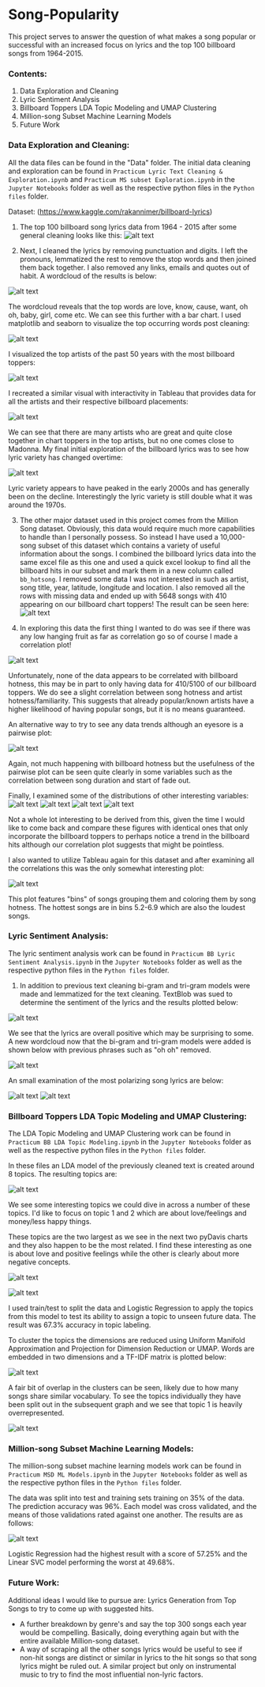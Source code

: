 # Song-Popularity
This project serves to answer the question of what makes a song popular or successful with an increased focus on lyrics and the top 100 billboard songs from 1964-2015.
### Contents:
1. Data Exploration and Cleaning
2. Lyric Sentiment Analysis
3. Billboard Toppers LDA Topic Modeling and UMAP Clustering
4. Million-song Subset Machine Learning Models
5. Future Work

### Data Exploration and Cleaning:
All the data files can be found in the "Data" folder.
The initial data cleaning and exploration can be found in `Practicum Lyric Text Cleaning & Exploration.ipynb` and `Practicum MS subset Exploration.ipynb` in the `Jupyter Notebooks` folder as well as the respective python files in the `Python files` folder.


Dataset: (https://www.kaggle.com/rakannimer/billboard-lyrics)
1. The top 100 billboard song lyrics data from 1964 - 2015 after some general cleaning looks like this:
![alt text](https://github.com/NerdParker/Song-Popularity-Capstone/blob/master/Images/Lyric%20Dataset%20Sample.PNG)

2. Next, I cleaned the lyrics by removing punctuation and digits. I left the pronouns, lemmatized the rest to remove the stop words and then joined them back together. I also removed any links, emails and quotes out of habit. 
A wordcloud of the results is below:

![alt text](https://github.com/NerdParker/Song-Popularity-Capstone/blob/master/Images/Cleaned%20Lyric%20WordCloud.PNG)

The wordcloud reveals that the top words are love, know, cause, want, oh oh, baby, girl, come etc. We can see this further with a bar chart. 
I used matplotlib and seaborn to visualize the top occurring words post cleaning:

![alt text](https://github.com/NerdParker/Song-Popularity-Capstone/blob/master/Images/Top%20Words%20Visual.PNG)

I visualized the top artists of the past 50 years with the most billboard toppers:

![alt text](https://github.com/NerdParker/Song-Popularity-Capstone/blob/master/Images/Artists%20With%20most%20BB%20Toppers.PNG)

I recreated a similar visual with interactivity in Tableau that provides data for all the artists and their respective billboard placements:

![alt text](https://github.com/NerdParker/Song-Popularity-Capstone/blob/master/Images/Top%20Artists.PNG)

We can see that there are many artists who are great and quite close together in chart toppers in the top artists, but no one comes close to Madonna.
My final initial exploration of the billboard lyrics was to see how lyric variety has changed overtime:

![alt text](https://github.com/NerdParker/Song-Popularity-Capstone/blob/master/Images/Lyric%20Variety%20Overtime.PNG)

Lyric variety appears to have peaked in the early 2000s and has generally been on the decline. Interestingly the lyric variety is still double what it was around the 1970s.

3. The other major dataset used in this project comes from the Million Song dataset. Obviously, this data would require much more capabilities to handle than I personally possess. So instead I have used a 10,000-song subset of this dataset which contains a variety of useful information about the songs. I combined the billboard lyrics data into the same excel file as this one and used a quick excel lookup to find all the billboard hits in our subset and mark them in a new column called `bb_hotsong`. I removed some data I was not interested in such as artist, song title, year, latitude, longitude and location. I also removed all the rows with missing data and ended up with 5648 songs with 410 appearing on our billboard chart toppers! The result can be seen here:
![alt text](https://github.com/NerdParker/Song-Popularity-Capstone/blob/master/Images/Lyric%20Dataset%20Sample.PNG)

4. In exploring this data the first thing I wanted to do was see if there was any low hanging fruit as far as correlation go so of course I made a correlation plot!

![alt text](https://github.com/NerdParker/Song-Popularity-Capstone/blob/master/Images/MS%20subset%20Variable%20Correlation.PNG)

Unfortunately, none of the data appears to be correlated with billboard hotness, this may be in part to only having data for 410/5100 of our billboard toppers. We do see a slight correlation between song hotness and artist hotness/familiarity. This suggests that already popular/known artists have a higher likelihood of having popular songs, but it is no means guaranteed.

An alternative way to try to see any data trends although an eyesore is a pairwise plot:

![alt text](https://github.com/NerdParker/Song-Popularity-Capstone/blob/master/Images/MS%20SNS%20Pairplot.png)

Again, not much happening with billboard hotness but the usefulness of the pairwise plot can be seen quite clearly in some variables such as the correlation between song duration and start of fade out. 

Finally, I examined some of the distributions of other interesting variables:
![alt text](https://github.com/NerdParker/Song-Popularity-Capstone/blob/master/Images/MS%20End%20of%20Fade%20In.png)
![alt text](https://github.com/NerdParker/Song-Popularity-Capstone/blob/master/Images/MS%20Key.png)
![alt text](https://github.com/NerdParker/Song-Popularity-Capstone/blob/master/Images/MS%20Loudness.png)
![alt text](https://github.com/NerdParker/Song-Popularity-Capstone/blob/master/Images/MS%20Tempo.png)

Not a whole lot interesting to be derived from this, given the time I would like to come back and compare these figures with identical ones that only incorporate the billboard toppers to perhaps notice a trend in the billboard hits although our correlation plot suggests that might be pointless.

I also wanted to utilize Tableau again for this dataset and after examining all the correlations this was the only somewhat interesting plot:

![alt text](https://github.com/NerdParker/Song-Popularity-Capstone/blob/master/Images/Loudness%20Colored%20by%20Hotness.PNG)

This plot features "bins" of songs grouping them and coloring them by song hotness. The hottest songs are in bins 5.2-6.9 which are also the loudest songs. 


### Lyric Sentiment Analysis:
The lyric sentiment analysis work can be found in `Practicum BB Lyric Sentiment Analysis.ipynb` in the `Jupyter Notebooks` folder as well as the respective python files in the `Python files` folder.

1. In addition to previous text cleaning bi-gram and tri-gram models were made and lemmatized for the text cleaning. TextBlob was sued to determine the sentiment of the lyrics and the results plotted below:

![alt text](https://github.com/NerdParker/Song-Popularity-Capstone/blob/master/Images/Lyric%20Sentiment.png)

We see that the lyrics are overall positive which may be surprising to some.
A new wordcloud now that the bi-gram and tri-gram models were added is shown below with previous phrases such as "oh oh" removed. 

![alt text](https://github.com/NerdParker/Song-Popularity-Capstone/blob/master/Images/wordlcoud%20bigrams_trigrams.png)

An small examination of the most polarizing song lyrics are below:

![alt text](https://github.com/NerdParker/Song-Popularity-Capstone/blob/master/Images/polarity%20negative.PNG)
![alt text](https://github.com/NerdParker/Song-Popularity-Capstone/blob/master/Images/polarity%20positive.PNG)



### Billboard Toppers LDA Topic Modeling and UMAP Clustering:
The LDA Topic Modeling and UMAP Clustering work can be found in `Practicum BB LDA Topic Modeling.ipynb` in the `Jupyter Notebooks` folder as well as the respective python files in the `Python files` folder.

In these files an LDA model of the previously cleaned text is created around 8 topics. The resulting topics are:

![alt text](https://github.com/NerdParker/Song-Popularity-Capstone/blob/master/Images/LDA%20topics.PNG)

We see some interesting topics we could dive in across a number of these topics. I'd like to focus on topic 1 and 2 which are about love/feelings and money/less happy things. 

These topics are the two largest as we see in the next two pyDavis charts and they also happen to be the most related. I find these interesting as one is about love and positive feelings while the other is clearly about more negative concepts. 

![alt text](https://github.com/NerdParker/Song-Popularity-Capstone/blob/master/Images/LDA%201%20pydavis.PNG)

![alt text](https://github.com/NerdParker/Song-Popularity-Capstone/blob/master/Images/LDA%202%20pydavis.PNG)

I used train/test to split the data and Logistic Regression to apply the topics from this model to test its ability to assign a topic to unseen future data. The result was 67.3% accuracy in topic labeling.

To cluster the topics the dimensions are reduced using Uniform Manifold Approximation and Projection for Dimension Reduction or UMAP. Words are embedded in two dimensions and a TF-IDF matrix is plotted below:

![alt text](https://github.com/NerdParker/Song-Popularity-Capstone/blob/master/Images/UMAP%20BB%20Song%20Topics.PNG)

A fair bit of overlap in the clusters can be seen, likely due to how many songs share similar vocabulary. To see the topics individually they have been split out in the subsequent graph and we see that topic 1 is heavily overrepresented.  

![alt text](https://github.com/NerdParker/Song-Popularity-Capstone/blob/master/Images/UMAP%20Topics%20split.png)



### Million-song Subset Machine Learning Models:
The million-song subset machine learning models work can be found in `Practicum MSD ML Models.ipynb` in the `Jupyter Notebooks` folder as well as the respective python files in the `Python files` folder.

The data was split into test and training sets training on 35% of the data. The prediction accuracy was 96%. Each model was cross validated, and the means of those validations rated against one another. The results are as follows:

![alt text](https://github.com/NerdParker/Song-Popularity-Capstone/blob/master/Images/ML%20Models%20Results.PNG)

Logistic Regression had the highest result with a score of 57.25% and the Linear SVC model performing the worst at 49.68%. 


### Future Work:
Additional ideas I would like to pursue are:
Lyrics Generation from Top Songs to try to come up with suggested hits.
- A further breakdown by genre's and say the top 300 songs each year would be compelling.
Basically, doing everything again but with the entire available Million-song dataset.
- A way of scraping all the other songs lyrics would be useful to see if non-hit songs are distinct or similar in lyrics to the hit songs so that song lyrics might be ruled out.
A similar project but only on instrumental music to try to find the most influential non-lyric factors.
